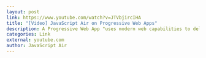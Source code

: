 ```yaml
---
layout: post
link: https://www.youtube.com/watch?v=JTVbjircIHA
title: "[Video] JavaScript Air on Progressive Web Apps"
description: A Progressive Web App "uses modern web capabilities to deliver an app-like user experience. They evolve from pages in browser tabs to immersive, top-level apps, leveraging the web's low friction." with Ben Kelly, Nolan Lawson, Henrik Joreteg, Kent C. Dodds and Ada Rose Edwards.
categories: Link
external: youtube.com
author: JavaScript Air
---
```

